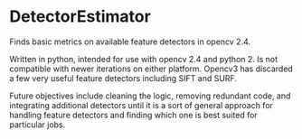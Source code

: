 # DetectorEstimator
Finds basic metrics on available feature detectors in opencv 2.4.

Written in python, intended for use with opencv 2.4 and python 2.
Is not compatible with newer iterations on either platform. Opencv3 has discarded a few very useful feature detectors including
SIFT and SURF.

Future objectives include cleaning the logic, removing redundant code, and integrating additional detectors until it is a sort of general
approach for handling feature detectors and finding which one is best suited for particular jobs.
